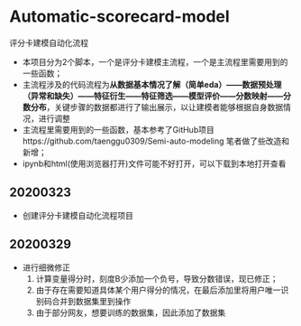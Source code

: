 # Automatic-scorecard-model
评分卡建模自动化流程


- 本项目分为2个脚本，一个是评分卡建模主流程，一个是主流程里需要用到的一些函数；
- 主流程涉及的代码流程为**从数据基本情况了解（简单eda）——数据预处理（异常和缺失）——特征衍生——特征筛选——模型评价——分数映射——分数分布**，关键步骤的数据都进行了输出展示，以让建模者能够根据自身数据情况，进行调整
- 主流程里需要用到的一些函数，基本参考了GitHub项目https://github.com/taenggu0309/Semi-auto-modeling 笔者做了些改造和新增；
- ipynb和html(使用浏览器打开)文件可能不好打开，可以下载到本地打开查看

## 20200323
- 创建评分卡建模自动化流程项目

## 20200329

- 进行细微修正
   1. 计算变量得分时，刻度B少添加一个负号，导致分数错误，现已修正；
   2. 由于存在需要知道具体某个用户得分的情况，在最后添加里将用户唯一识别码合并到数据集里到操作
   3. 由于部分网友，想要训练的数据集，因此添加了数据集
